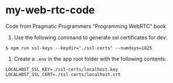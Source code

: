 # my-web-rtc-code
Code from Pragmatic Programmers "Programming WebRTC" book

1. Use the following command to generate ssl certificates for dev:

``$ npm run ssl-keys --keydir="./ssl-certs" --numdays=1825 ``

1. Create a ``.env`` in the app root folder with the following contents:

```
LOCALHOST_SSL_KEY=./ssl-certs/localhost.key
LOCALHOST_SSL_CERT=./ssl-certs/localhost.crt
```


